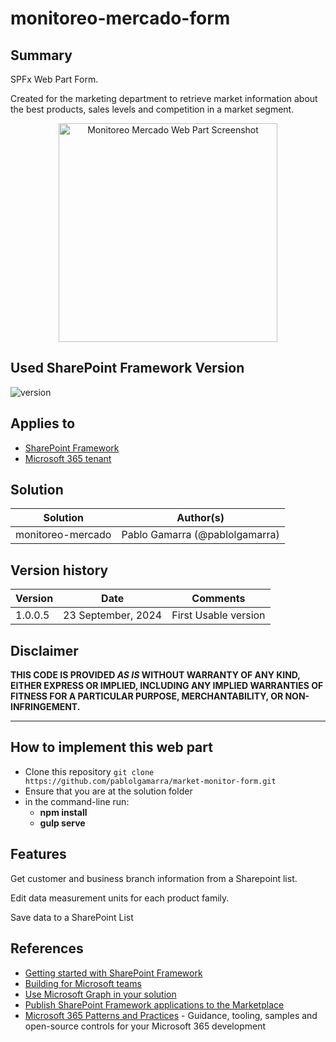 # monitoreo-mercado-form

## Summary

SPFx Web Part Form.

Created for the marketing department to retrieve market information about the best products, sales levels and competition in a market segment.

<p align="center">
  <img src="https://github.com/pablolgamarra/market-monitor-form/blob/master/images/image.png" width="350" title="Main Form Screenshot" alt="Monitoreo Mercado Web Part Screenshot">
</p>

## Used SharePoint Framework Version

![version](https://img.shields.io/badge/version-1.18.2-green.svg)

## Applies to

-   [SharePoint Framework](https://aka.ms/spfx)
-   [Microsoft 365 tenant](https://docs.microsoft.com/en-us/sharepoint/dev/spfx/set-up-your-developer-tenant)

## Solution

| Solution          | Author(s)                      |
| ----------------- | ------------------------------ |
| monitoreo-mercado | Pablo Gamarra (@pablolgamarra) |

## Version history

| Version | Date               | Comments             |
| ------- | ------------------ | -------------------- |
| 1.0.0.5 | 23 September, 2024 | First Usable version |

## Disclaimer

**THIS CODE IS PROVIDED _AS IS_ WITHOUT WARRANTY OF ANY KIND, EITHER EXPRESS OR IMPLIED, INCLUDING ANY IMPLIED WARRANTIES OF FITNESS FOR A PARTICULAR PURPOSE, MERCHANTABILITY, OR NON-INFRINGEMENT.**

---

## How to implement this web part

-   Clone this repository
    `git clone https://github.com/pablolgamarra/market-monitor-form.git`
-   Ensure that you are at the solution folder
-   in the command-line run:
    -   **npm install**
    -   **gulp serve**

## Features

Get customer and business branch information from a Sharepoint list.

Edit data measurement units for each product family.

Save data to a SharePoint List

## References

-   [Getting started with SharePoint Framework](https://docs.microsoft.com/en-us/sharepoint/dev/spfx/set-up-your-developer-tenant)
-   [Building for Microsoft teams](https://docs.microsoft.com/en-us/sharepoint/dev/spfx/build-for-teams-overview)
-   [Use Microsoft Graph in your solution](https://docs.microsoft.com/en-us/sharepoint/dev/spfx/web-parts/get-started/using-microsoft-graph-apis)
-   [Publish SharePoint Framework applications to the Marketplace](https://docs.microsoft.com/en-us/sharepoint/dev/spfx/publish-to-marketplace-overview)
-   [Microsoft 365 Patterns and Practices](https://aka.ms/m365pnp) - Guidance, tooling, samples and open-source controls for your Microsoft 365 development
